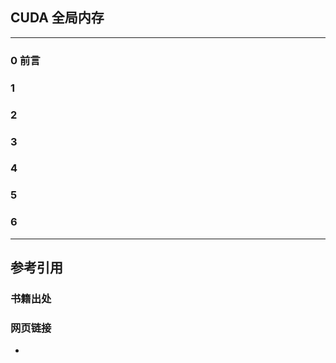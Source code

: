 ## CUDA 全局内存

---

### 0 前言

### 1 

### 2

### 3

### 4

### 5

### 6

---

## 参考引用

### 书籍出处

### 网页链接

- 